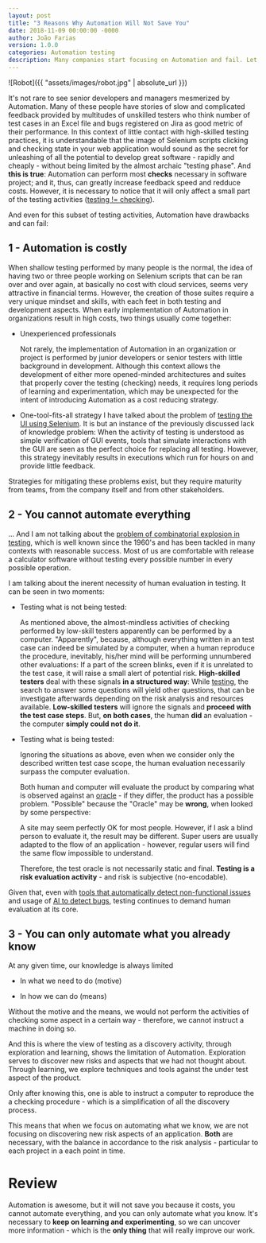 ```yaml
---
layout: post
title: "3 Reasons Why Automation Will Not Save You"
date: 2018-11-09 00:00:00 -0000
author: João Farias
version: 1.0.0
categories: Automation testing
description: Many companies start focusing on Automation and fail. Let's see three common reasons for that
---
```


![Robot]({{ "assets/images/robot.jpg" | absolute_url }})

It's not rare to see senior developers and managers mesmerized by Automation.
Many of these people have stories of slow and complicated feedback provided by multitudes
of unskilled testers who think number of test cases in an Excel file and bugs registered on Jira
as good metric of their performance.
In this context of little contact with high-skilled testing practices, it is understandable
that the image of Selenium scripts clicking and checking state in your web application would sound
as the secret for unleashing of all the potential to develop great software -
rapidly and cheaply - without being limited by the almost archaic "testing phase".
And **this is true**: Automation can perform most **checks** necessary in software project; and
it, thus, can greatly increase feedback speed and redduce costs. However, it is necessary to notice
that it will only affect a small part of the testing activities ([testing != checking](http://www.developsense.com/blog/2009/08/testing-vs-checking/)).

And even for this subset of testing activities, Automation have drawbacks and can fail:

## 1 - Automation is costly

When shallow testing performed by many people is the normal, the idea of having two or three people working on Selenium scripts
that can be ran over and over again, at basically no cost with cloud services, seems very attractive in financial terms.
However, the creation of those suites require a very unique mindset and skills, with each feet in both testing
and development aspects.
When early implementation of Automation in organizations result in high costs, two things usually come together:

- Unexperienced professionals

  Not rarely, the implementation of Automation in an organization or project is performed by junior developers or senior
  testers with little background in development. Although this context allows the development of either more opened-minded
  architectures and suites that properly cover the testing (checking) needs, it requires long periods of learning and experimentation,
  which may be unexpected for the intent of introducing Automation as a cost reducing strategy.

- One-tool-fits-all strategy
  I have talked about the problem of [testing the UI using Selenium](http://thatsabug.com/2018/08/08/testing_ember_application_first_steps.html#the-problem-with-testing-the-ui-using-selenium). It is but an instance
  of the previously discussed lack of knowledge problem: When the activity of testing is understood as simple verification of GUI events, tools that
  simulate interactions with the GUI are seen as the perfect choice for replacing all testing. However, this strategy inevitably results in executions
  which run for hours on and provide little feedback.

Strategies for mitigating these problems exist, but they require maturity from teams, from the company itself and from other stakeholders.

## 2 - You cannot automate everything

... And I am not talking about the [problem of combinatorial explosion in testing](https://www.ps.uni-saarland.de/~niehren/index.html/vorlesung/node5.html), which is well known since the 1960's and has been tackled in many contexts with reasonable success. Most of us are comfortable with release a calculator software without testing every possible number in every possible operation.

I am talking about the inerent necessity of human evaluation in testing. It can be seen in two moments:

- Testing what is not being tested:

  As mentioned above, the almost-mindless activities of checking performed by low-skill testers apparently can be performed by a computer. "Apparently", because, although everything written in an test case can indeed be simulated by a computer, when a human reproduce the procedure, inevitably, his/her mind will be performing unnumbered other evaluations: If a part of the screen blinks, even if it is unrelated to the test case, it will raise a small alert of potential risk. **High-skilled testers** deal with these signals **in a structured way**: While [testing](http://www.satisfice.com/articles/what_is_et.shtml), the search to answer some questions will yield other questions, that can be investigate afterwards depending on the risk analysis and resources available. **Low-skilled testers** will ignore the signals and **proceed with the test case steps**. But, **on both cases**, the human **did** an evaluation - the computer **simply could not do it**.

- Testing what is being tested:

  Ignoring the situations as above, even when we consider only the described written test case scope, the human evaluation necessarily surpass the computer evaluation.

  Both human and computer will evaluate the product by comparing what is observed against an [oracle](http://www.developsense.com/resources/Oracles.pdf) - if they differ, the product has a possible problem. "Possible" because the "Oracle" may be **wrong**, when looked by some perspective:

  A site may seem perfectly OK for most people. However, if I ask a blind person to evaluate it, the result may be different. Super users are usually adapted to the flow of an application - however, regular users will find the same flow impossible to understand.

  Therefore, the test oracle is not necessarily static and final. **Testing is a risk evaluation activity** - and risk is subjective (no-encodable).

Given that, even with [tools that automatically detect non-functional issues](https://github.com/ember-a11y/ember-a11y-testing) and usage of [AI to detect bugs](https://test.ai), testing continues to demand human evaluation at its core.

## 3 - You can only automate what you already know

At any given time, our knowledge is always limited

- In what we need to do (motive)

- In how we can do (means)

Without the motive and the means, we would not perform the activities of checking some aspect in a certain way - therefore, we cannot instruct a machine in doing so.

And this is where the view of testing as a discovery activity, through exploration and learning, shows the limitation of Automation. Exploration serves to discover new risks and aspects that we had not thought about. Through learning, we explore techniques and tools against the under test aspect of the product.

Only after knowing this, one is able to instruct a computer to reproduce the a checking procedure - which is a simplification of all the discovery process.

This means that when we focus on automating what we know, we are not focusing on discovering new risk aspects of an application. **Both** are necessary, with the balance in accordance to the risk analysis - particular to each project in a each point in time.

# Review

Automation is awesome, but it will not save you because it costs, you cannot automate everything, and you can only automate what you know.
It's necessary to **keep on learning and experimenting**, so we can uncover more information - which is the **only thing** that will really improve our work.
